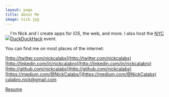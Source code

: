```yaml
---
layout: page
title: About Me
image: nick.jpg
---
```


<p style="float:left;"><img class="about-image" src="/img/{{ page.image }}"></p>

I'm Nick and I create apps for iOS, the web, and more. I also host the [NYC DuckDuckHack](http://www.meetup.com/Quack-Hack-New-York-City/) event.

You can find me on most places of the internet:

[http://twitter.com/nickcalabs](http://twitter.com/nickcalabs)
[http://linkedin.com/in/nickcalabro](http://linkedin.com/in/nickcalabro)
[http://github.com/nickcalabs](http://github.com/nickcalabs)
[https://medium.com/@NickCalabs/](https://medium.com/@NickCalabs)
[calabro.nick@gmail.com](mailto:calabro.nick@gmail.com)

[Resume](/img/NickCalabro.pdf)